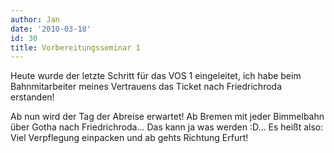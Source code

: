 ```yaml
---
author: Jan
date: '2010-03-18'
id: 30
title: Vorbereitungsseminar 1
---
```


Heute wurde der letzte Schritt für das VOS 1 eingeleitet, ich habe beim Bahnmitarbeiter meines Vertrauens das Ticket nach Friedrichroda erstanden!

Ab nun wird der Tag der Abreise erwartet! Ab Bremen mit jeder Bimmelbahn über Gotha nach Friedrichroda... Das kann ja was werden :D... Es heißt also: Viel Verpflegung einpacken und ab gehts Richtung Erfurt!
